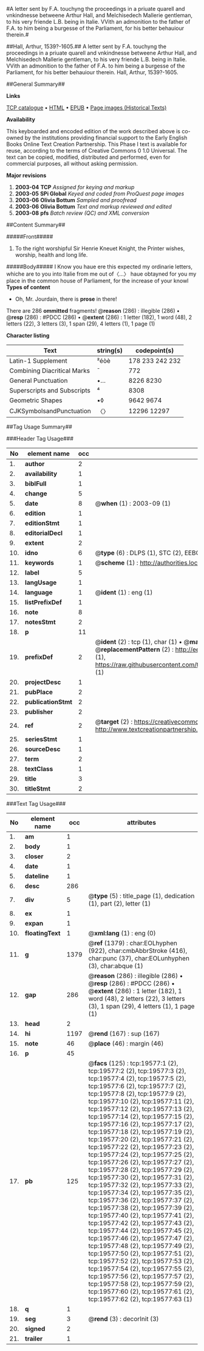 #A letter sent by F.A. touchyng the proceedings in a priuate quarell and vnkindnesse betweene Arthur Hall, and Melchisedech Mallerie gentleman, to his very friende L.B. being in Italie. VVith an admonition to the father of F.A. to him being a burgesse of the Parliament, for his better behauiour therein.#

##Hall, Arthur, 1539?-1605.##
A letter sent by F.A. touchyng the proceedings in a priuate quarell and vnkindnesse betweene Arthur Hall, and Melchisedech Mallerie gentleman, to his very friende L.B. being in Italie. VVith an admonition to the father of F.A. to him being a burgesse of the Parliament, for his better behauiour therein.
Hall, Arthur, 1539?-1605.

##General Summary##

**Links**

[TCP catalogue](http://www.ota.ox.ac.uk/tcp/)  • 
[HTML](http://tei.it.ox.ac.uk/tcp/Texts-HTML/free/A02/A02498.html)  • 
[EPUB](http://tei.it.ox.ac.uk/tcp/Texts-EPUB/free/A02/A02498.epub) • 
[Page images (Historical Texts)](https://data.historicaltexts.jisc.ac.uk/view?pubId=eebo-99854168e&pageId=eebo-99854168e-19577-1)

**Availability**

This keyboarded and encoded edition of the
	       work described above is co-owned by the institutions
	       providing financial support to the Early English Books
	       Online Text Creation Partnership. This Phase I text is
	       available for reuse, according to the terms of Creative
	       Commons 0 1.0 Universal. The text can be copied,
	       modified, distributed and performed, even for
	       commercial purposes, all without asking permission.

**Major revisions**

1. __2003-04__ __TCP__ *Assigned for keying and markup*
1. __2003-05__ __SPi Global__ *Keyed and coded from ProQuest page images*
1. __2003-06__ __Olivia Bottum__ *Sampled and proofread*
1. __2003-06__ __Olivia Bottum__ *Text and markup reviewed and edited*
1. __2003-08__ __pfs__ *Batch review (QC) and XML conversion*

##Content Summary##

#####Front#####

1. To the right worshipful Sir Henrie Kneuet Knight, the Printer wishes, worship, health and long life.

#####Body#####
I Know you haue ere this expected my ordinarie letters, whiche are to you into Italie from me out of〈…〉 haue obtayned for you my place in the common house of Parliament, for the increase of your knowl
**Types of content**

  * Oh, Mr. Jourdain, there is **prose** in there!

There are 286 **ommitted** fragments! 
 @__reason__ (286) : illegible (286)  •  @__resp__ (286) : #PDCC (286)  •  @__extent__ (286) : 1 letter (182), 1 word (48), 2 letters (22), 3 letters (3), 1 span (29), 4 letters (1), 1 page (1)

**Character listing**


|Text|string(s)|codepoint(s)|
|---|---|---|
|Latin-1 Supplement|²éòè|178 233 242 232|
|Combining             Diacritical Marks|̄|772|
|General Punctuation|•…|8226 8230|
|Superscripts             and Subscripts|⁴|8308|
|Geometric Shapes|▪◊|9642 9674|
|CJKSymbolsandPunctuation|〈〉|12296 12297|

##Tag Usage Summary##

###Header Tag Usage###

|No|element name|occ|attributes|
|---|---|---|---|
|1.|__author__|2||
|2.|__availability__|1||
|3.|__biblFull__|1||
|4.|__change__|5||
|5.|__date__|8| @__when__ (1) : 2003-09 (1)|
|6.|__edition__|1||
|7.|__editionStmt__|1||
|8.|__editorialDecl__|1||
|9.|__extent__|2||
|10.|__idno__|6| @__type__ (6) : DLPS (1), STC (2), EEBO-CITATION (1), PROQUEST (1), VID (1)|
|11.|__keywords__|1| @__scheme__ (1) : http://authorities.loc.gov/ (1)|
|12.|__label__|5||
|13.|__langUsage__|1||
|14.|__language__|1| @__ident__ (1) : eng (1)|
|15.|__listPrefixDef__|1||
|16.|__note__|8||
|17.|__notesStmt__|2||
|18.|__p__|11||
|19.|__prefixDef__|2| @__ident__ (2) : tcp (1), char (1)  •  @__matchPattern__ (2) : ([0-9\-]+):([0-9IVX]+) (1), (.+) (1)  •  @__replacementPattern__ (2) : http://eebo.chadwyck.com/downloadtiff?vid=$1&page=$2 (1), https://raw.githubusercontent.com/textcreationpartnership/Texts/master/tcpchars.xml#$1 (1)|
|20.|__projectDesc__|1||
|21.|__pubPlace__|2||
|22.|__publicationStmt__|2||
|23.|__publisher__|2||
|24.|__ref__|2| @__target__ (2) : https://creativecommons.org/publicdomain/zero/1.0/ (1), http://www.textcreationpartnership.org/docs/. (1)|
|25.|__seriesStmt__|1||
|26.|__sourceDesc__|1||
|27.|__term__|2||
|28.|__textClass__|1||
|29.|__title__|3||
|30.|__titleStmt__|2||


###Text Tag Usage###

|No|element name|occ|attributes|
|---|---|---|---|
|1.|__am__|1||
|2.|__body__|1||
|3.|__closer__|2||
|4.|__date__|1||
|5.|__dateline__|1||
|6.|__desc__|286||
|7.|__div__|5| @__type__ (5) : title_page (1), dedication (1), part (2), letter (1)|
|8.|__ex__|1||
|9.|__expan__|1||
|10.|__floatingText__|1| @__xml:lang__ (1) : eng (0)|
|11.|__g__|1379| @__ref__ (1379) : char:EOLhyphen (922), char:cmbAbbrStroke (416), char:punc (37), char:EOLunhyphen (3), char:abque (1)|
|12.|__gap__|286| @__reason__ (286) : illegible (286)  •  @__resp__ (286) : #PDCC (286)  •  @__extent__ (286) : 1 letter (182), 1 word (48), 2 letters (22), 3 letters (3), 1 span (29), 4 letters (1), 1 page (1)|
|13.|__head__|2||
|14.|__hi__|1197| @__rend__ (167) : sup (167)|
|15.|__note__|46| @__place__ (46) : margin (46)|
|16.|__p__|45||
|17.|__pb__|125| @__facs__ (125) : tcp:19577:1 (2), tcp:19577:2 (2), tcp:19577:3 (2), tcp:19577:4 (2), tcp:19577:5 (2), tcp:19577:6 (2), tcp:19577:7 (2), tcp:19577:8 (2), tcp:19577:9 (2), tcp:19577:10 (2), tcp:19577:11 (2), tcp:19577:12 (2), tcp:19577:13 (2), tcp:19577:14 (2), tcp:19577:15 (2), tcp:19577:16 (2), tcp:19577:17 (2), tcp:19577:18 (2), tcp:19577:19 (2), tcp:19577:20 (2), tcp:19577:21 (2), tcp:19577:22 (2), tcp:19577:23 (2), tcp:19577:24 (2), tcp:19577:25 (2), tcp:19577:26 (2), tcp:19577:27 (2), tcp:19577:28 (2), tcp:19577:29 (2), tcp:19577:30 (2), tcp:19577:31 (2), tcp:19577:32 (2), tcp:19577:33 (2), tcp:19577:34 (2), tcp:19577:35 (2), tcp:19577:36 (2), tcp:19577:37 (2), tcp:19577:38 (2), tcp:19577:39 (2), tcp:19577:40 (2), tcp:19577:41 (2), tcp:19577:42 (2), tcp:19577:43 (2), tcp:19577:44 (2), tcp:19577:45 (2), tcp:19577:46 (2), tcp:19577:47 (2), tcp:19577:48 (2), tcp:19577:49 (2), tcp:19577:50 (2), tcp:19577:51 (2), tcp:19577:52 (2), tcp:19577:53 (2), tcp:19577:54 (2), tcp:19577:55 (2), tcp:19577:56 (2), tcp:19577:57 (2), tcp:19577:58 (2), tcp:19577:59 (2), tcp:19577:60 (2), tcp:19577:61 (2), tcp:19577:62 (2), tcp:19577:63 (1)|
|18.|__q__|1||
|19.|__seg__|3| @__rend__ (3) : decorInit (3)|
|20.|__signed__|2||
|21.|__trailer__|1||
